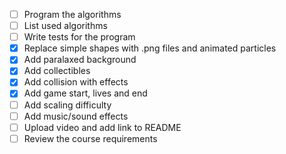 - [ ] Program the algorithms
- [ ] List used algorithms
- [ ] Write tests for the program
- [x] Replace simple shapes with .png files and animated particles
- [x] Add paralaxed background
- [x] Add collectibles
- [x] Add collision with effects
- [x] Add game start, lives and end
- [ ] Add scaling difficulty
- [ ] Add music/sound effects
- [ ] Upload video and add link to README
- [ ] Review the course requirements
